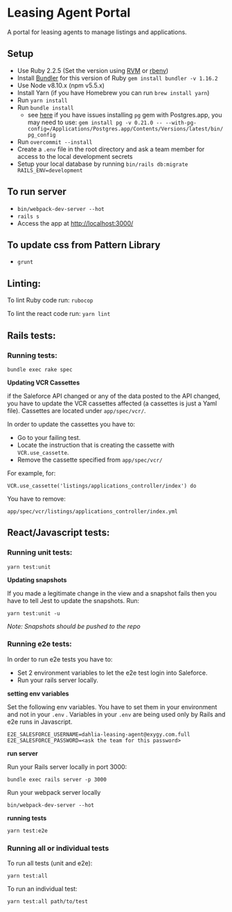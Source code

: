 # Leasing Agent Portal

A portal for leasing agents to manage listings and applications.

## Setup
* Use Ruby 2.2.5 (Set the version using [RVM](https://rvm.io/rvm/install) or [rbenv](https://github.com/rbenv/rbenv))
* Install [Bundler](https://github.com/bundler/bundler) for this version of Ruby `gem install bundler -v 1.16.2`
* Use Node v8.10.x (npm v5.5.x)
* Install Yarn (if you have Homebrew you can run `brew install yarn`)
* Run `yarn install`
* Run `bundle install`
  - see [here](https://stackoverflow.com/a/19850273/260495) if you have issues installing `pg` gem with Postgres.app, you may need to use: `gem install pg -v 0.21.0 -- --with-pg-config=/Applications/Postgres.app/Contents/Versions/latest/bin/pg_config`
* Run `overcommit --install`
* Create a `.env` file in the root directory and ask a team member for access to the local development secrets
* Setup your local database by running `bin/rails db:migrate RAILS_ENV=development`

## To run server
* `bin/webpack-dev-server --hot`
* `rails s`
* Access the app at [http://localhost:3000/](http://localhost:3000/)

## To update css from Pattern Library
* `grunt`

## Linting:

To lint Ruby code run: `rubocop`

To lint the react code run: `yarn lint`


## Rails tests:

### Running tests:

`bundle exec rake spec`

**Updating VCR Cassettes**

if the Saleforce API changed or any of the data posted to the API changed, you have to update the VCR cassettes affected (a cassettes is just a Yaml file). Cassettes are located under `app/spec/vcr/`.

In order to update the cassettes you have to:

* Go to your failing test.
* Locate the instruction that is creating the cassette with `VCR.use_cassette`.
* Remove the cassette specified from `app/spec/vcr/`

For example, for:
```
VCR.use_cassette('listings/applications_controller/index') do
```

You have to remove:
```
app/spec/vcr/listings/applications_controller/index.yml
```

## React/Javascript tests:

### Running unit tests:

`yarn test:unit`

**Updating snapshots**

If you made a legitimate change in the view and a snapshot fails then you have to tell Jest to update the snapshots. Run:

`yarn test:unit -u`

_Note: Snapshots should be pushed to the repo_

### Running e2e tests:

In order to run e2e tests you have to:
* Set 2 environment variables to let the e2e test login into Saleforce.
* Run your rails server locally.

**setting env variables**

Set the following env variables. You have to set them in your environment and not in your `.env` . Variables in your `.env` are being used only by Rails and e2e runs in Javascript.

```
E2E_SALESFORCE_USERNAME=dahlia-leasing-agent@exygy.com.full
E2E_SALESFORCE_PASSWORD=<ask the team for this password>
```

**run server**

Run your Rails server locally in port 3000:

`bundle exec rails server -p 3000`

Run your webpack server locally

`bin/webpack-dev-server --hot`

**running tests**

`yarn test:e2e`


### Running all or individual tests

To run all tests (unit and e2e):

`yarn test:all`

To run an individual test:

`yarn test:all path/to/test`
